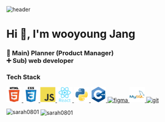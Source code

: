 ![header](https://capsule-render.vercel.app/api?type=slice&color=FCB6D0&height=300&section=header&text=Wooyoung%20Jang&fontSize=80)

<h1 align="left">Hi 👋, I'm wooyoung Jang</h1>
<h3 align="left">📌 Main) Planner (Product Manager) <br>
➕ Sub) web developer</h3>

<p align="left">
</p>

<h3 align="left">Tech Stack</h3>
<p align="left"> 
  <a href="https://www.w3.org/html/" target="_blank" rel="noreferrer"> <img src="https://raw.githubusercontent.com/devicons/devicon/master/icons/html5/html5-original-wordmark.svg" alt="html5" width="40" height="40"/> </a> <a href="https://www.w3schools.com/css/" target="_blank" rel="noreferrer"> 
  <img src="https://raw.githubusercontent.com/devicons/devicon/master/icons/css3/css3-original-wordmark.svg" alt="css3" width="40" height="40"/> </a>
  <a href="https://developer.mozilla.org/en-US/docs/Web/JavaScript" target="_blank" rel="noreferrer"> <img src="https://raw.githubusercontent.com/devicons/devicon/master/icons/javascript/javascript-original.svg" alt="javascript" width="40" height="40"/> </a>
  <a href="https://reactjs.org/" target="_blank" rel="noreferrer"> <img src="https://raw.githubusercontent.com/devicons/devicon/master/icons/react/react-original-wordmark.svg" alt="react" width="40" height="40"/> </a> 
  <a href="https://www.python.org" target="_blank" rel="noreferrer"> <img src="https://raw.githubusercontent.com/devicons/devicon/master/icons/python/python-original.svg" alt="python" width="40" height="40"/> </a> 
  <a href="https://www.cprogramming.com/" target="_blank" rel="noreferrer"> <a href="https://www.w3schools.com/cpp/" target="_blank" rel="noreferrer"> <img src="https://raw.githubusercontent.com/devicons/devicon/master/icons/cplusplus/cplusplus-original.svg" alt="cplusplus" width="40" height="40"/> </a> 
  <a href="https://www.figma.com/" target="_blank" rel="noreferrer"> <img src="https://www.vectorlogo.zone/logos/figma/figma-icon.svg" alt="figma" width="40" height="40"/>
  </a> 
  <a href="https://www.mysql.com/" target="_blank" rel="noreferrer"> <img src="https://raw.githubusercontent.com/devicons/devicon/master/icons/mysql/mysql-original-wordmark.svg" alt="mysql" width="40" height="40"/> </a> 
  <a href="https://git-scm.com/" target="_blank" rel="noreferrer"> <img src="https://www.vectorlogo.zone/logos/git-scm/git-scm-icon.svg" alt="git" width="40" height="40"/>
  </a>
  </p>

<p><img align="left" src="https://github-readme-stats.vercel.app/api/top-langs?username=sarah0801&show_icons=true&locale=en&layout=compact" alt="sarah0801" /></p>

<p>&nbsp;<img align="center" src="https://github-readme-stats.vercel.app/api?username=sarah0801&show_icons=true&locale=en" alt="sarah0801" /></p>

<!--<div align="center"><h2>🛠Teck Stack🛠</h2>
  <img src="https://img.shields.io/badge/html5-E34F26?style=for-the-badge&logo=html5&logoColor=white"> 
  <img src=https://img.shields.io/badge/css3-%231572B6.svg?style=for-the-badge&logo=css3&logoColor=white/>
  <img src=https://img.shields.io/badge/javascript-%23323330.svg?style=for-the-badge&logo=javascript&logoColor=%23F7DF1E/>
  <br>
  <img src=https://img.shields.io/badge/react-%2320232a.svg?style=for-the-badge&logo=react&logoColor=%2361DAFB/>
  <img src="https://img.shields.io/badge/figma-%23F24E1E.svg?style=for-the-badge&logo=figma&logoColor=white"/>
  <img src="https://img.shields.io/badge/mysql-4479A1?style=for-the-badge&logo=mysql&logoColor=white">
  <br>
  <img src=https://img.shields.io/badge/github-%23121011.svg?style=for-the-badge&logo=github&logoColor=white/>
  <img src="https://img.shields.io/badge/git-F05032?style=for-the-badge&logo=git&logoColor=white">
</div>-->
